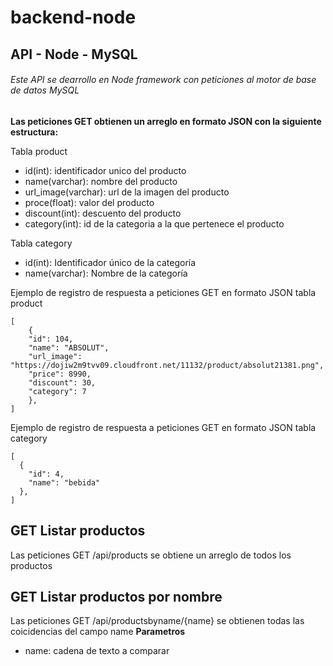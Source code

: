 # backend-node
## API - Node - MySQL

###### Este API se dearrollo en Node framework con peticiones al motor de base de datos MySQL 

**Las peticiones GET obtienen un arreglo en formato JSON con la siguiente estructura:**

Tabla product  

- id(int): identificador unico del producto
- name(varchar): nombre del producto
- url_image(varchar): url de la imagen del producto
- proce(float): valor del producto 
- discount(int): descuento del producto
- category(int): id de la categoria a la que pertenece el producto

Tabla category


- id(int): Identificador único de la categoría 
- name(varchar): Nombre de la categoría 

Ejemplo de registro de respuesta a peticiones GET en formato JSON tabla product

```
[
    {
    "id": 104,
    "name": "ABSOLUT",
    "url_image": "https://dojiw2m9tvv09.cloudfront.net/11132/product/absolut21381.png",
    "price": 8990,
    "discount": 30,
    "category": 7
    },
]
```

Ejemplo de registro de respuesta a peticiones GET en formato JSON tabla category

```
[
  {
    "id": 4,
    "name": "bebida"
  },
]
```

## GET Listar productos 
Las peticiones GET /api/products se obtiene un arreglo de todos los productos  


## GET Listar productos por nombre 
Las peticiones GET /api/productsbyname/{name} se obtienen todas las coicidencias del campo name 
    **Parametros**
* name: cadena de texto a comparar









